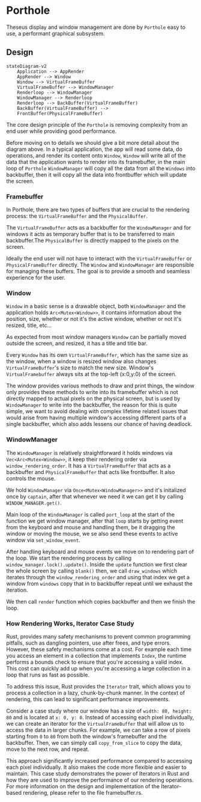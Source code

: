 # Porthole 

Theseus display and window management are done by `Porthole` easy to use, a performant graphical subsystem.

## Design
```mermaid
stateDiagram-v2
    Application --> AppRender
    AppRender --> Window
    Window --> VirtualFrameBuffer
    VirtualFrameBuffer --> WindowManager
    Renderloop --> WindowManager
    WindowManager --> Renderloop
    Renderloop --> BackBuffer(VirtualFrameBuffer)
    BackBuffer(VirtualFrameBuffer) -->  
    FrontBuffer(PhysicalFrameBuffer)
```

The core design principle of the `Porthole` is removing complexity from an end user while providing good performance.

Before moving on to details we should give a bit more detail about the diagram above. In a typical application, the app will read some data, do operations, and render its content onto `Window`, `Window` will write all of the data that the application wants to render into its framebuffer, in the main loop of `Porthole` `WindowManager` will copy all the data from all the `Windows` into backbuffer, then it will copy all the data into frontbuffer which will update the screen.

### Framebuffer

In Porthole, there are two types of buffers that are crucial to the rendering process: the `VirtualFrameBuffer` and the `PhysicalBuffer`.

The `VirtualFrameBuffer` acts as a backbuffer for the `WindowManager` and for windows it acts as temporary buffer that is to be transferred to main backbuffer.The `PhysicalBuffer` is directly mapped to the pixels on the screen. 

Ideally the end user will not have to interact with the `VirtualFrameBuffer` or `PhysicalFrameBuffer` directly. The `Window` and `WindowManager` are responsible for managing these buffers. The goal is to provide a smooth and seamless experience for the user.


### Window

`Window` in a basic sense is a drawable object, both `WindowManager` and the application holds `Arc<Mutex<Window>>`, it contains information about the position, size, whether or not it's the active window, whether or not it's resized, title, etc...

As expected from most window managers `Window` can be partially moved outside the screen, and resized, it has a title and title bar.

Every `Window` has its own `VirtualFrameBuffer`, which has the same size as the window, when a window is resized window also changes `VirtualFrameBuffer`'s size to match the new size.
Window's `VirtualFramebuffer` always sits at the top-left (x:0,y:0) of the screen.

The window provides various methods to draw and print things, the window only provides these methods to write into its framebuffer which is not directly mapped to actual pixels on the physical screen, but is used by `WindowManager` to write into the backbuffer, the reason for this is quite simple, we want to avoid dealing with complex lifetime related issues that would arise from having multiple window's accessing different parts of a single backbuffer, which also adds lessens our chance of having deadlock.


### WindowManager

The `WindowManager` is relatively straightforward it holds windows via `Vec<Arc<Mutex<Window>>`, it keep their rendering order via `window_rendering_order`.
It has a `VirtualFrameBuffer` that acts as a backbuffer and `PhysicalFrameBuffer` that acts like frontbuffer. It also controls the mouse.

We hold `WindowManager` via `Once<Mutex<WindowManager>>` and it's initalized once by `captain`, after that whenever we need it we can get it by calling `WINDOW_MANAGER.get()`.

Main loop of the `WindowManager` is called `port_loop` at the start of the function we get window manager, after that `loop` starts by getting event from the keyboard and mouse and handling them, be it dragging the window or moving the mouse, we se also send these events to active window via `set_window_event`.

After handling keyboard and mouse events we move on to rendering part of the loop. We start the rendering process by calling `window_manager.lock().update()`. Inside the `update` function we first clear the whole screen by calling `blank()` then, we call `draw_windows` which iterates through the `window_rendering_order` and using that index we get a window from `windows` copy that in to backbuffer repeat until we exhaust the iteration.

We then call `render` function which copies backbuffer and then we finish the loop.


### How Rendering Works, Iterator Case Study

Rust, provides many safety mechanisms to prevent common programming pitfalls, such as dangling pointers, use after frees, and type errors. However, these safety mechanisms come at a cost. For example each time you access an element in a collection that implements `Index`, the runtime performs a bounds check to ensure that you're accessing a valid index. This cost can quickly add up when you're accessing a large collection in a loop that runs as fast as possible.

To address this issue, Rust provides the `Iterator` trait, which allows you to process a collection in a lazy, chunk-by-chunk manner. In the context of rendering, this can lead to significant performance improvements.

Consider a case study where our window has a size of `width: 80, height: 80` and is located at `x: 0, y: 0`. Instead of accessing each pixel individually, we can create an iterator for the `VirtualFrameBuffer` that will allow us to access the data in larger chunks. For example, we can take a row of pixels starting from `0` to `80` from both the window's framebuffer and the backbuffer. Then, we can simply call `copy_from_slice` to copy the data, move to the next row, and repeat.

This approach significantly increased performance compared to accessing each pixel individually. It also makes the code more flexible and easier to maintain. This case study demonstrates the power of Iterators in Rust and how they are used to improve the performance of our rendering operations. For more information on the design and implementation of the Iterator-based rendering, please refer to the file framebuffer.rs.